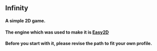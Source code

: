 ## Infinity
#### A simple 2D game.
#### The engine which was used to make it is [Easy2D](https://www.easy2d.cn)
#### Before you start with it, please revise the path to fit your own profile.
